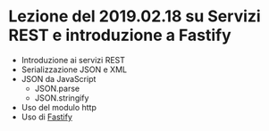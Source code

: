 # Lezione del 2019.02.18 su Servizi REST e introduzione a Fastify

* Introduzione ai servizi REST
* Serializzazione JSON e XML
* JSON da JavaScript
  * JSON.parse
  * JSON.stringify
* Uso del modulo http
* Uso di [Fastify](https://www.fastify.io/)